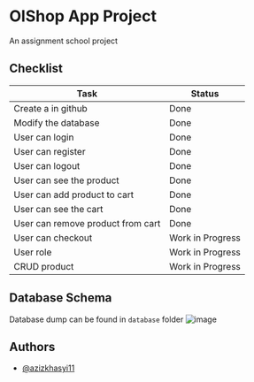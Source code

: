 # OlShop App Project

An assignment school project

## Checklist

| Task                              | Status           |
| --------------------------------- | ---------------- |
| Create a in github                | Done             |
| Modify the database               | Done             |
| User can login                    | Done             |
| User can register                 | Done             |
| User can logout                   | Done             |
| User can see the product          | Done             |
| User can add product to cart      | Done             |
| User can see the cart             | Done             |
| User can remove product from cart | Done             |
| User can checkout                 | Work in Progress |
| User role                         | Work in Progress |
| CRUD product                      | Work in Progress |

## Database Schema

Database dump can be found in `database` folder
![image](https://github.com/Azizkhasyi11/oldshop/assets/74176356/ce3d98e2-3360-4b43-aec2-e5d24783963f)

## Authors

- [@azizkhasyi11](https://github.com/Azizkhasyi11)
